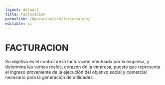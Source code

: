 ```yaml
---
layout: default
title: Facturacion
permalink: /Operacion/scm/facturacion/
editable: si
---
```


# FACTURACION

Su objetivo es el control de la facturación efectuada por la empresa, y determina las ventas reales, corazón de la empresa, puesto que representa el ingreso proveniente de la ejecución del objetivo social y comercial necesario para la generación de utilidades.
